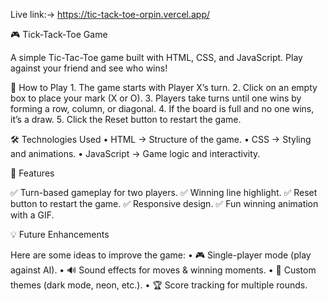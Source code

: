 Live link:-> https://tic-tack-toe-orpin.vercel.app/

🎮 Tick-Tack-Toe Game

A simple Tic-Tac-Toe game built with HTML, CSS, and JavaScript. Play against your friend and see who wins!

🚀 How to Play
	1.	The game starts with Player X’s turn.
	2.	Click on an empty box to place your mark (X or O).
	3.	Players take turns until one wins by forming a row, column, or diagonal.
	4.	If the board is full and no one wins, it’s a draw.
	5.	Click the Reset button to restart the game.

 🛠️ Technologies Used
	•	HTML → Structure of the game.
	•	CSS → Styling and animations.
	•	JavaScript → Game logic and interactivity.

 🎯 Features

✅ Turn-based gameplay for two players.
✅ Winning line highlight.
✅ Reset button to restart the game.
✅ Responsive design.
✅ Fun winning animation with a GIF.

💡 Future Enhancements

Here are some ideas to improve the game:
	•	🎮 Single-player mode (play against AI).
	•	🔊 Sound effects for moves & winning moments.
	•	🎨 Custom themes (dark mode, neon, etc.).
	•	🏆 Score tracking for multiple rounds.
